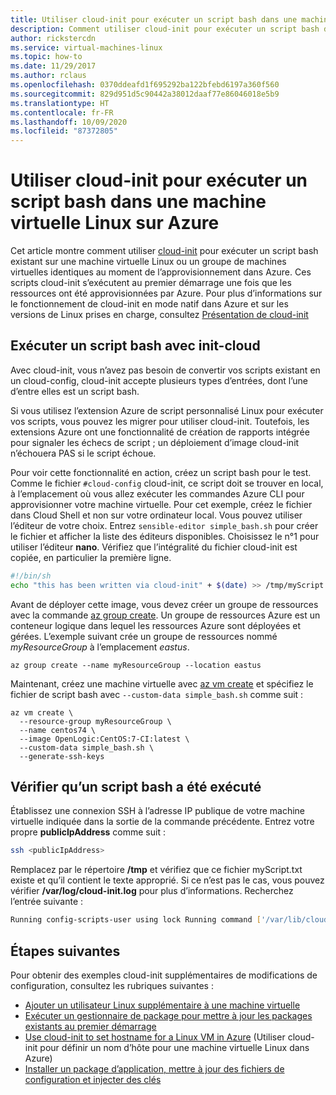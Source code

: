 ```yaml
---
title: Utiliser cloud-init pour exécuter un script bash dans une machine virtuelle Linux sur Azure
description: Comment utiliser cloud-init pour exécuter un script bash dans une machine virtuelle Linux pendant la création avec Azure CLI
author: rickstercdn
ms.service: virtual-machines-linux
ms.topic: how-to
ms.date: 11/29/2017
ms.author: rclaus
ms.openlocfilehash: 0370ddeafd1f695292ba122bfebd6197a360f560
ms.sourcegitcommit: 829d951d5c90442a38012daaf77e86046018e5b9
ms.translationtype: HT
ms.contentlocale: fr-FR
ms.lasthandoff: 10/09/2020
ms.locfileid: "87372805"
---
```

# <a name="use-cloud-init-to-run-a-bash-script-in-a-linux-vm-in-azure"></a>Utiliser cloud-init pour exécuter un script bash dans une machine virtuelle Linux sur Azure
Cet article montre comment utiliser [cloud-init](https://cloudinit.readthedocs.io) pour exécuter un script bash existant sur une machine virtuelle Linux ou un groupe de machines virtuelles identiques au moment de l’approvisionnement dans Azure. Ces scripts cloud-init s’exécutent au premier démarrage une fois que les ressources ont été approvisionnées par Azure. Pour plus d’informations sur le fonctionnement de cloud-init en mode natif dans Azure et sur les versions de Linux prises en charge, consultez [Présentation de cloud-init](using-cloud-init.md)

## <a name="run-a-bash-script-with-cloud-init"></a>Exécuter un script bash avec init-cloud
Avec cloud-init, vous n’avez pas besoin de convertir vos scripts existant en un cloud-config, cloud-init accepte plusieurs types d’entrées, dont l’une d’entre elles est un script bash.

Si vous utilisez l’extension Azure de script personnalisé Linux pour exécuter vos scripts, vous pouvez les migrer pour utiliser cloud-init. Toutefois, les extensions Azure ont une fonctionnalité de création de rapports intégrée pour signaler les échecs de script ; un déploiement d’image cloud-init n’échouera PAS si le script échoue.

Pour voir cette fonctionnalité en action, créez un script bash pour le test. Comme le fichier `#cloud-config` cloud-init, ce script doit se trouver en local, à l’emplacement où vous allez exécuter les commandes Azure CLI pour approvisionner votre machine virtuelle.  Pour cet exemple, créez le fichier dans Cloud Shell et non sur votre ordinateur local. Vous pouvez utiliser l’éditeur de votre choix. Entrez `sensible-editor simple_bash.sh` pour créer le fichier et afficher la liste des éditeurs disponibles. Choisissez le n°1 pour utiliser l’éditeur **nano**. Vérifiez que l’intégralité du fichier cloud-init est copiée, en particulier la première ligne.  

```bash
#!/bin/sh
echo "this has been written via cloud-init" + $(date) >> /tmp/myScript.txt
```

Avant de déployer cette image, vous devez créer un groupe de ressources avec la commande [az group create](/cli/azure/group). Un groupe de ressources Azure est un conteneur logique dans lequel les ressources Azure sont déployées et gérées. L’exemple suivant crée un groupe de ressources nommé *myResourceGroup* à l’emplacement *eastus*.

```azurecli-interactive 
az group create --name myResourceGroup --location eastus
```

Maintenant, créez une machine virtuelle avec [az vm create](/cli/azure/vm) et spécifiez le fichier de script bash avec `--custom-data simple_bash.sh` comme suit :

```azurecli-interactive 
az vm create \
  --resource-group myResourceGroup \
  --name centos74 \
  --image OpenLogic:CentOS:7-CI:latest \
  --custom-data simple_bash.sh \
  --generate-ssh-keys 
```
## <a name="verify-bash-script-has-run"></a>Vérifier qu’un script bash a été exécuté
Établissez une connexion SSH à l’adresse IP publique de votre machine virtuelle indiquée dans la sortie de la commande précédente. Entrez votre propre **publicIpAddress** comme suit :

```bash
ssh <publicIpAddress>
```

Remplacez par le répertoire **/tmp** et vérifiez que ce fichier myScript.txt existe et qu’il contient le texte approprié.  Si ce n’est pas le cas, vous pouvez vérifier **/var/log/cloud-init.log** pour plus d’informations.  Recherchez l’entrée suivante :

```bash
Running config-scripts-user using lock Running command ['/var/lib/cloud/instance/scripts/part-001']
```

## <a name="next-steps"></a>Étapes suivantes
Pour obtenir des exemples cloud-init supplémentaires de modifications de configuration, consultez les rubriques suivantes :
 
- [Ajouter un utilisateur Linux supplémentaire à une machine virtuelle](cloudinit-add-user.md)
- [Exécuter un gestionnaire de package pour mettre à jour les packages existants au premier démarrage](cloudinit-update-vm.md)
- [Use cloud-init to set hostname for a Linux VM in Azure](cloudinit-update-vm-hostname.md) (Utiliser cloud-init pour définir un nom d’hôte pour une machine virtuelle Linux dans Azure) 
- [Installer un package d’application, mettre à jour des fichiers de configuration et injecter des clés](tutorial-automate-vm-deployment.md)
